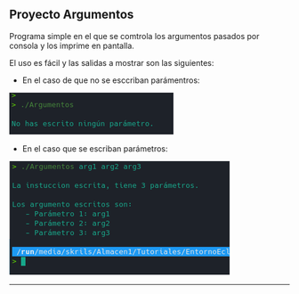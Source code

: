 ## Proyecto Argumentos

Programa simple en el que se comtrola los argumentos pasados por consola y los imprime en pantalla. 

El uso es fácil y las salidas a mostrar son las siguientes: 

  * En el caso de que no se esccriban parámentros:

![Paso sin parámetro](imagenes/SinComentarios.png)

  * En el caso que se escriban parámetros:
  
  ![Paso con parámetros](imagenes/ConComentarios.png)

***

